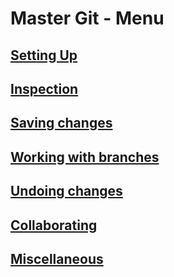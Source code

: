 # Master Git - Menu

## [Setting Up](Tache_1.md)

## [Inspection](Tache_2.md)

## [Saving changes](Tache_3.md)

## [Working with branches](Tache_4.md)

## [Undoing changes](Tache_5.md)

## [Collaborating](Tache_6.md)

## [Miscellaneous](Tache_7.md)
